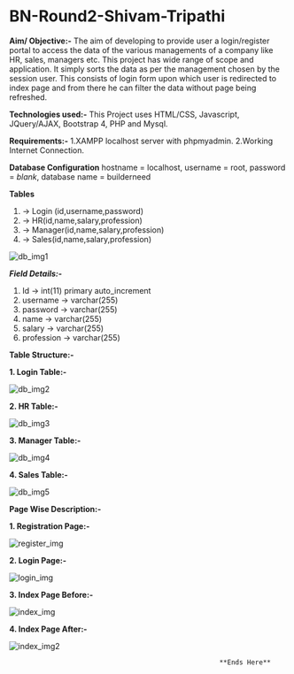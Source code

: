 # BN-Round2-Shivam-Tripathi
**Aim/ Objective:-**
The aim of developing to provide user a login/register portal to access the data of the various managements of a company like HR, sales, managers etc. This project has wide range of scope and application. It simply sorts the data as per the management chosen by the session user. This consists of login form upon which user is redirected to index page and from there he can filter the data without page being refreshed.

**Technologies used:-**
This Project uses HTML/CSS, Javascript, JQuery/AJAX, Bootstrap 4, PHP and Mysql.

**Requirements:-**
1.XAMPP localhost server with phpmyadmin.
2.Working Internet Connection.

**Database Configuration**
hostname = localhost,
username = root,
password = *blank*,
database name = builderneed

**Tables**
1. -> Login (id,username,password)
2. -> HR(id,name,salary,profession)
3. -> Manager(id,name,salary,profession)
4. -> Sales(id,name,salary,profession)

![db_img1](https://user-images.githubusercontent.com/76531352/120432970-509f6200-c398-11eb-8c7e-ff932808e160.png)


**_Field Details:-_**
1. Id -> int(11) primary auto_increment
2. username -> varchar(255)
3. password -> varchar(255)
4. name -> varchar(255)
5. salary -> varchar(255)
6. profession -> varchar(255)

**Table Structure:-**

**1. Login Table:-** 

![db_img2](https://user-images.githubusercontent.com/76531352/120433118-7b89b600-c398-11eb-9d1e-231f4d318f6f.png)

**2. HR Table:-** 

![db_img3](https://user-images.githubusercontent.com/76531352/120433227-9b20de80-c398-11eb-8d71-79f93d49f566.png)

**3. Manager Table:-** 

![db_img4](https://user-images.githubusercontent.com/76531352/120433288-ab38be00-c398-11eb-8592-4842098f15a7.png)

**4. Sales Table:-** 

![db_img5](https://user-images.githubusercontent.com/76531352/120433355-bee42480-c398-11eb-9002-348ccbb30e5b.png)

**Page Wise Description:-**

**1. Registration Page:-** 

![register_img](https://user-images.githubusercontent.com/76531352/120431817-a115c000-c396-11eb-83ac-766419b99d95.png)

**2. Login Page:-**

![login_img](https://user-images.githubusercontent.com/76531352/120432069-ffdb3980-c396-11eb-8aa2-548a31e4db94.png)

**3. Index Page Before:-** 

![index_img](https://user-images.githubusercontent.com/76531352/120432115-14b7cd00-c397-11eb-9780-a3a3031e97fb.png)

**4. Index Page After:-** 

![index_img2](https://user-images.githubusercontent.com/76531352/120432175-2c8f5100-c397-11eb-9234-0f908be18788.png)

                                                                          
                                                         **Ends Here**

